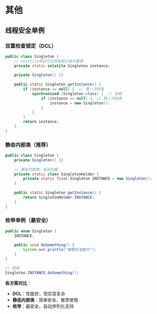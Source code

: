 # 其他

## 线程安全单例

### 双重检查锁定（DCL）
```java
public class Singleton {
    // volatile保证可见性和禁止指令重排
    private static volatile Singleton instance;
    
    private Singleton() {}
    
    public static Singleton getInstance() {
        if (instance == null) {  // 第一次检查
            synchronized (Singleton.class) {  // 加锁
                if (instance == null) {  // 第二次检查
                    instance = new Singleton();
                }
            }
        }
        return instance;
    }
}
```

### 静态内部类（推荐）
```java
public class Singleton {
    private Singleton() {}
    
    // 静态内部类，延迟加载
    private static class SingletonHolder {
        private static final Singleton INSTANCE = new Singleton();
    }
    
    public static Singleton getInstance() {
        return SingletonHolder.INSTANCE;
    }
}
```

### 枚举单例（最安全）
```java
public enum Singleton {
    INSTANCE;
    
    public void doSomething() {
        System.out.println("单例方法执行");
    }
}

// 使用
Singleton.INSTANCE.doSomething();
```

**各方案对比**：
- **DCL**：性能好，但实现复杂
- **静态内部类**：简单安全，推荐使用
- **枚举**：最安全，自动序列化支持
